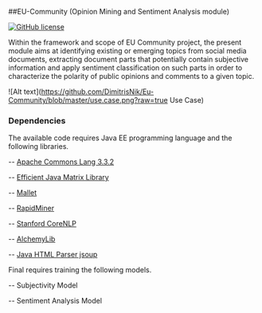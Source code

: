 ##EU-Community (Opinion Mining and Sentiment Analysis module)

[![GitHub license](https://img.shields.io/github/license/mashape/apistatus.svg)](http://opensource.org/licenses/MIT)

Within the framework and scope of EU Community project, the present module aims at identifying existing or emerging topics from social media documents, extracting document parts that potentially contain subjective information and apply sentiment classification on such parts in order to characterize the polarity of public opinions and comments to a given topic. 

![Alt text](https://github.com/DimitrisNik/Eu-Community/blob/master/use.case.png?raw=true Use Case)



### Dependencies

The available code requires Java EE programming language and the following libraries.

-- <a href="http://mvnrepository.com/artifact/org.apache.commons/commons-lang3/3.3.2">Apache Commons Lang 3.3.2</a> 

-- <a href="https://github.com/lessthanoptimal/ejml">Efficient Java Matrix Library</a> 

-- <a href="https://github.com/mimno/Mallet">Mallet</a> 

-- <a href="https://github.com/rapidminer/rapidminer-5">RapidMiner</a> 

-- <a href="http://stanfordnlp.github.io/CoreNLP/">Stanford CoreNLP </a> 

-- <a href="https://github.com/AlchemyAPI/alchemyapi_java">AlchemyLib</a> 

-- <a href="http://jsoup.org/">Java HTML Parser jsoup</a> 

Final requires training the following models.

-- Subjectivity Model

-- Sentiment Analysis Model


